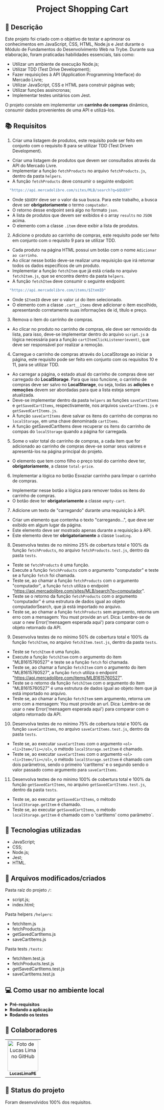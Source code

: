 <h1 align="center">Project Shopping Cart</h1>

## :memo: Descrição

Este projeto foi criado com o objetivo de testar e aprimorar os conhecimentos em JavaScript, CSS, HTML, Node.js e Jest durante o Módulo de Fundamentos do Desenvolvimento Web na Trybe. Durante sua elaboração, foram praticadas habilidades essenciais, tais como:

* Utilizar um ambiente de execução Node.js;
* Utilizar TDD (Test Drive Development);
* Fazer requisições à API (Application Programming Interface) do Mercado Livre;
* Utilizar JavaScript, CSS e HTML para construir páginas web;
* Utilizar funções assíncronas;
* Implementar testes unitários com Jest.

O projeto consiste em implementar um **carrinho de compras** dinâmico, consumir dados provenientes de uma API e utilizá-los.

## :books: Requisitos

1. Criar uma listagem de produtos, este requisito pode ser feito em conjunto com o requisito 8 para se utilizar TDD (Test Driven Development).
  - Criar uma listagem de produtos que devem ser consultados através da API do Mercado Livre.
  - Implementar  a função `fetchProducts` no arquivo `fetchProducts.js`, dentro da pasta `helpers`.
  - A função `fetchProducts` deve consumir o seguinte endpoint:
  ```javascript
    "https://api.mercadolibre.com/sites/MLB/search?q=$QUERY"
  ```
  
  - Onde `$QUERY` deve ser o valor da sua busca. Para este trabalho, a busca deve ser **obrigatoriamente** o termo `computador`.
  - O retorno desse endpoint será algo no formato `json`.
  - A lista de produtos que devem ser exibidos é o array `results` no `JSON` acima.
  - O elemento com a classe `.item` deve exibir a lista de produtos.

2. Adicione o produto ao carrinho de compras, este requisito pode ser feito em conjunto com o requisito 9 para se utilizar TDD.
  - Cada produto na página HTML possui um botão com o nome `Adicionar ao carrinho`.
  - Ao clicar nesse botão deve-se realizar uma requisição que irá retornar todos os dados específicos de um produto.
  - Implementar a função `fetchItem` que já está criada no arquivo `fetchItem.js`, que se encontra dentro da pasta `helpers`.
  - A função `fetchItem` deve consumir o seguinte endpoint:
  ```javascript
    "https://api.mercadolibre.com/items/$ItemID"
  ```

  - Onde `$ItemID` deve ser o valor `id` do item selecionado.
  - O elemento com a classe `.cart__items` deve adicionar o item escolhido, apresentando corretamente suas informações de id, título e preço.

3. Remova o item do carrinho de compras.
  - Ao clicar no produto no carrinho de compras, ele deve ser removido da lista, para isso, deve-se implementar dentro do arquivo `script.js` a lógica necessária para a função `cartItemClickListener(event)`, que deve ser responsável por realizar a remoção.

4. Carregue o carrinho de compras através do LocalStorage ao iniciar a página, este requisito pode ser feito em conjunto com os requisitos 10 e 11, para se utilizar TDD.
  - Ao carregar a página, o estado atual do carrinho de compras deve ser carregado do **LocalStorage**. Para que isso funcione, o carrinho de compras deve ser salvo no **LocalStorage**, ou seja, todas as **adições** e **remoções** devem ser abordadas para que a lista esteja sempre atualizada.
  - Deve-se implementar dentro da pasta `helpers` as funções `saveCartItems` e `getSavedCartItems`, respectivamente, nos arquivos `saveCartItems.js` e `getSavedCartItems.js`.
  - A função `saveCartItems` deve salvar os itens do carrinho de compras no `localStorage`, em uma chave denominada `cartItems`.
  - A função getSavedCartItems deve recuperar os itens do carrinho de compas do `localStorage` quando a página for carregada.

5. Some o valor total do carrinho de compras, a cada item que for adicionado ao carrinho de compras deve-se somar seus valores e apresentá-los na página principal do projeto.
  - O elemento que tem como filho o preço total do carrinho deve ter, **obrigatoriamente**, a classe `total-price`.

6. Implementar a lógica no botão Esvaziar carrinho para limpar o carrinho de compras.
  - Implementar nesse botão a lógica para remover todos os itens do carrinho de compras.
  - O botão deve ter **obrigatoriamente** a classe `empty-cart`.
  
7. Adicione um texto de "carregando" durante uma requisição à API.
  - Criar um elemento que contenha o texto "carregando...", que deve ser exibido em algum lugar da página.
  - Este elemento deve ser mostrado apenas durante a requisição à API.
  - Este elemento deve ter **obrigatoriamente** a classe `loading`.

8. Desenvolva testes de no mínimo 25% de cobertura total e 100% da função `fetchProducts`, no arquivo `fetchProducts.test.js`, dentro da pasta `tests`.
  - Teste se `fetchProducts` é uma função.
  - Execute a função `fetchProducts` com o argumento "computador" e teste se a função `fetch` foi chamada.
  - Teste se, ao chamar a função `fetchProducts` com o argumento "computador", a função `fetch` utiliza o endpoint "https://api.mercadolibre.com/sites/MLB/search?q=computador".
  - Teste se o retorno da função `fetchProducts` com o argumento "computador" é uma estrutura de dados igual ao objeto computadorSearch, que já está importado no arquivo.
  - Teste se, ao chamar a função `fetchProducts` sem argumento, retorna um erro com a mensagem: You must provide an url. Dica: Lembre-se de usar o new Error('mensagem esperada aqui') para comparar com o objeto retornado da API.

9. Desenvolva testes de no mínimo 50% de cobertura total e 100% da função `fetchItem`, no arquivo `fetchItem.test.js`, dentro da pasta `tests`.
  - Teste se `fetchItem` é uma função.
  - Execute a função `fetchItem` com o argumento do item "MLB1615760527" e teste se a função `fetch` foi chamada.
  - Teste se, ao chamar a função `fetchItem` com o argumento do item "MLB1615760527", a função `fetch` utiliza o endpoint "https://api.mercadolibre.com/items/MLB1615760527".
  - Teste se o retorno da função `fetchItem` com o argumento do item "MLB1615760527" é uma estrutura de dados igual ao objeto item que já está importado no arquivo.
  - Teste se, ao chamar a função `fetchItem` sem argumento, retorna um erro com a mensagem: You must provide an url. Dica: Lembre-se de usar o new Error('mensagem esperada aqui') para comparar com o objeto retornado da API.

10. Desenvolva testes de no mínimo 75% de cobertura total e 100% da função `saveCartItems`, no arquivo `saveCartItems.test.js`, dentro da pasta `tests`.
  - Teste se, ao executar `saveCartItems` com o argumento `<ol><li>Item</li></ol>`, o método `localStorage.setItem` é chamado.
  - Teste se, ao executar `saveCartItems` com o argumento `<ol><li>Item</li></ol>`, o método `localStorage.setItem` é chamado com dois parâmetros, sendo o primeiro 'cartItems' e o segundo sendo o valor passado como argumento para `saveCartItems`.

11. Desenvolva testes de no mínimo 100% de cobertura total e 100% da função `getSavedCartItems`, no arquivo `getSavedCartItems.test.js`, dentro da pasta `tests`.
  - Teste se, ao executar `getSavedCartItems`, o método `localStorage.getItem` é chamado.
  - Teste se, ao executar `getSavedCartItems`, o método `localStorage.getItem` é chamado com o 'cartItems' como parâmetro`.


## :wrench: Tecnologias utilizadas
* JavaScript;
* CSS;
* Node.js;
* Jest;
* HTML.

## :hammer: Arquivos modificados/criados
Pasta raíz do projeto `/`:
  * script.js;
  * index.html;

Pasta helpers `/helpers`:
  * fetchItem.js
  * fetchProducts.js
  * getSavedCartItems.js
  * saveCartItems.js

Pasta tests `/tests`:
  * fetchItem.test.js
  * fetchProducts.test.js
  * getSavedCartItems.test.js
  * saveCartItems.test.js

## :computer: Como usar no ambiente local
<details>
  <summary><strong>Pré-requisitos</strong></summary>

Antes de começar, você vai precisar ter instalado em sua máquina as seguintes ferramentas:

- [Node.js (v16)](https://nodejs.org/en/)
- [Git](https://git-scm.com)
</details>

<details>
  <summary><strong>Rodando a aplicação</strong></summary>

1 - Clone esse repositório para sua máquina com o seguinte comando:

```bash
 git clone git@github.com:LucasLimaPE/project-shopping-cart.git
```

2 - Entre na pasta criada:

```
 cd shopping-cart
```

3 - Instale as dependências:

```
 npm install
```

2 - Via interface gráfica, vá até a pasta 'shopping-cart' criada. Entre nela.

3 - Dê um duplo clique no arquivo index.html
</details>

<details>
  <summary><strong>Rodando os testes</strong></summary>
  Com os pacotes instalados via comando 'npm install', abra um terminal dentro da pasta raiz do projeto e digite o seguinte comando para testar a aplicação:
  
```
 npm test
```
</details>

## :handshake: Colaboradores
<table>
  <tr>
    <td align="center">
      <a href="https://github.com/LucasLimaPE">
        <img src="https://avatars.githubusercontent.com/u/94488633?s=400&u=c0fc6e9a64565b85fc249c1b7a302c7b674ff785&v=4" width="100px;" alt="Foto de Lucas Lima no GitHub"/><br>
        <sub>
          <b>LucasLimaPE</b>
        </sub>
      </a>
    </td>
  </tr>
</table>

## :dart: Status do projeto

Foram desenvolvidos 100% dos requisitos.